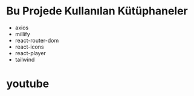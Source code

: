 # Bu Projede Kullanılan Kütüphaneler

- axios
- millify
- react-router-dom
- react-icons
- react-player
- tailwind
# youtube
